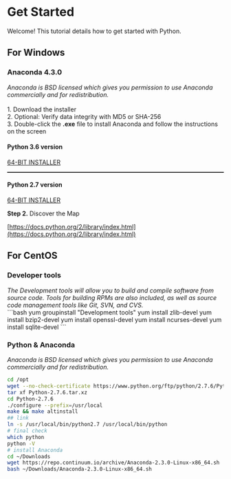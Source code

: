 # Get Started

Welcome! This tutorial details how to get started with Python.

## For Windows

### Anaconda 4.3.0

<div class="row">
<div class="col-sm-6">
<i>Anaconda is BSD licensed which gives you permission to use Anaconda commercially and for redistribution.</i>
<br/><br/>
1. Download the installer <br/>
2. Optional: Verify data integrity with MD5 or SHA-256  <br/>
3. Double-click the <b>.exe</b> file to install Anaconda and follow the instructions on the screen

</div>
<div class="col-sm-6 text-center">
<h4>Python 3.6 version</h4>
<a class="btn btn-success" href="https://repo.continuum.io/archive/Anaconda3-4.3.0.1-Windows-x86_64.exe" target="_blank">64-BIT INSTALLER</a>
<br/>
<hr style="border-top: 1px solid rgba(51, 51, 51, 0.24);">
<h4>Python 2.7 version</h4>
<a class="btn btn-success" href="https://repo.continuum.io/archive/Anaconda2-4.3.0.1-Windows-x86_64.exe" target="_blank">64-BIT INSTALLER</a>
<br/>
</div>
</div>


**Step 2.** Discover the Map

[https://docs.python.org/2/library/index.html](https://docs.python.org/2/library/index.html)


## For CentOS

### Developer tools
<div class="row">
<div class="col-sm-4">
<i>The Development tools will allow you to build and compile software from source code. Tools for building RPMs are also included, as well as source code management tools like Git, SVN, and CVS.</i>
</div>
<div class="col-sm-8">
```bash
yum groupinstall "Development tools"
yum install zlib-devel
yum install bzip2-devel
yum install openssl-devel
yum install ncurses-devel
yum install sqlite-devel
```
</div>
</div>

### Python & Anaconda
<div class="row">
<div class="col-sm-4">
<i>Anaconda is BSD licensed which gives you permission to use Anaconda commercially and for redistribution.</i>
</div>
<div class="col-sm-8">

```bash
cd /opt
wget --no-check-certificate https://www.python.org/ftp/python/2.7.6/Python-2.7.6.tar.xz
tar xf Python-2.7.6.tar.xz
cd Python-2.7.6
./configure --prefix=/usr/local
make && make altinstall
## link
ln -s /usr/local/bin/python2.7 /usr/local/bin/python
# final check
which python
python -V
# install Anaconda
cd ~/Downloads
wget https://repo.continuum.io/archive/Anaconda-2.3.0-Linux-x86_64.sh
bash ~/Downloads/Anaconda-2.3.0-Linux-x86_64.sh
```
</div>
</div>

